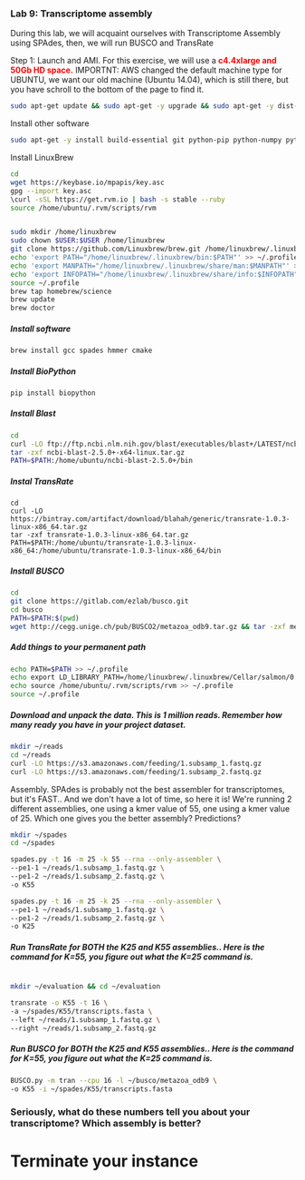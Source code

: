 ### Lab 9: Transcriptome assembly


During this lab, we will acquaint ourselves with Transcriptome Assembly using SPAdes, then, we will run BUSCO and TransRate


Step 1: Launch and AMI. For this exercise, we will use a <span style="color: #ff0000;"><strong>c4.4xlarge and 50Gb HD space.</strong></span> IMPORTNT: AWS changed the default machine type for UBUNTU, we want our old machine (Ubuntu 14.04), which is still there, but you have schroll to the bottom of the page to find it.

```bash
sudo apt-get update && sudo apt-get -y upgrade && sudo apt-get -y dist-upgrade
```
Install other software

```bash
sudo apt-get -y install build-essential git python-pip python-numpy python-matplotlib
```

Install LinuxBrew

```bash
cd
wget https://keybase.io/mpapis/key.asc
gpg --import key.asc
\curl -sSL https://get.rvm.io | bash -s stable --ruby
source /home/ubuntu/.rvm/scripts/rvm


sudo mkdir /home/linuxbrew
sudo chown $USER:$USER /home/linuxbrew
git clone https://github.com/Linuxbrew/brew.git /home/linuxbrew/.linuxbrew
echo 'export PATH="/home/linuxbrew/.linuxbrew/bin:$PATH"' >> ~/.profile
echo 'export MANPATH="/home/linuxbrew/.linuxbrew/share/man:$MANPATH"' >> ~/.profile
echo 'export INFOPATH="/home/linuxbrew/.linuxbrew/share/info:$INFOPATH"' >> ~/.profile
source ~/.profile
brew tap homebrew/science
brew update
brew doctor
```


##### Install software


```bash  
brew install gcc spades hmmer cmake
```
##### Install BioPython


```bash
pip install biopython
```

##### Install Blast

```bash  
cd
curl -LO ftp://ftp.ncbi.nlm.nih.gov/blast/executables/blast+/LATEST/ncbi-blast-2.5.0+-x64-linux.tar.gz
tar -zxf ncbi-blast-2.5.0+-x64-linux.tar.gz
PATH=$PATH:/home/ubuntu/ncbi-blast-2.5.0+/bin
```

##### Instal TransRate

```
cd
curl -LO https://bintray.com/artifact/download/blahah/generic/transrate-1.0.3-linux-x86_64.tar.gz
tar -zxf transrate-1.0.3-linux-x86_64.tar.gz
PATH=$PATH:/home/ubuntu/transrate-1.0.3-linux-x86_64:/home/ubuntu/transrate-1.0.3-linux-x86_64/bin
```

##### Install BUSCO

```bash
cd
git clone https://gitlab.com/ezlab/busco.git
cd busco
PATH=$PATH:$(pwd)
wget http://cegg.unige.ch/pub/BUSCO2/metazoa_odb9.tar.gz && tar -zxf metazoa_odb9.tar.gz
```

##### Add things to your permanent path
```bash
echo PATH=$PATH >> ~/.profile
echo export LD_LIBRARY_PATH=/home/linuxbrew/.linuxbrew/Cellar/salmon/0.7.2/lib >> ~/.profile
echo source /home/ubuntu/.rvm/scripts/rvm >> ~/.profile
source ~/.profile
```

##### Download and unpack the data. This is 1 million reads. Remember how many ready you have in your project dataset.

```bash
mkdir ~/reads
cd ~/reads
curl -LO https://s3.amazonaws.com/feeding/1.subsamp_1.fastq.gz
curl -LO https://s3.amazonaws.com/feeding/1.subsamp_2.fastq.gz
```


Assembly. SPAdes is probably not the best assembler for transcriptomes, but it's FAST.. And we don't have a lot of time, so here it is! We're running 2 different assemblies, one using a kmer value of 55, one using a kmer value of 25. Which one gives you the better assembly? Predictions?

```bash
mkdir ~/spades
cd ~/spades

spades.py -t 16 -m 25 -k 55 --rna --only-assembler \
--pe1-1 ~/reads/1.subsamp_1.fastq.gz \
--pe1-2 ~/reads/1.subsamp_2.fastq.gz \
-o K55

spades.py -t 16 -m 25 -k 25 --rna --only-assembler \
--pe1-1 ~/reads/1.subsamp_1.fastq.gz \
--pe1-2 ~/reads/1.subsamp_2.fastq.gz \
-o K25

```

##### Run TransRate for BOTH the K25 and K55 assemblies.. Here is the command for K=55, you figure out what the K=25 command is.

```bash

mkdir ~/evaluation && cd ~/evaluation

transrate -o K55 -t 16 \
-a ~/spades/K55/transcripts.fasta \
--left ~/reads/1.subsamp_1.fastq.gz \
--right ~/reads/1.subsamp_2.fastq.gz
```



##### Run BUSCO for BOTH the K25 and K55 assemblies.. Here is the command for K=55, you figure out what the K=25 command is.
```bash
BUSCO.py -m tran --cpu 16 -l ~/busco/metazoa_odb9 \
-o K55 -i ~/spades/K55/transcripts.fasta
```

### Seriously, what do these numbers tell you about your transcriptome? Which assembly is better?



# Terminate your instance
